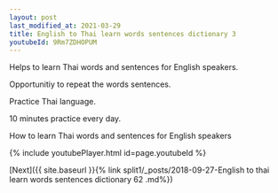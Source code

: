 ```yaml
---
layout: post
last_modified_at: 2021-03-29
title: English to Thai learn words sentences dictionary 3 
youtubeId: 9Rm7ZDHOPUM
---
```

 
 
Helps to learn Thai words and sentences for English speakers.

Opportunitiy to repeat the words sentences. 

Practice Thai language. 
 
10 minutes practice every day. 
 
How to learn Thai words and sentences for English speakers 
 
{% include youtubePlayer.html id=page.youtubeId %}
 
 
[Next]({{ site.baseurl }}{% link  split1/_posts/2018-09-27-English to thai learn words sentences dictionary 62 .md%})
 
